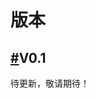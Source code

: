 <div class="md">
  <h1>版本</h1>
  <h2 id="2_1"><a href="#2_1">#</a>V0.1</h2>
  <p>待更新，敬请期待！<p>
  <div class="mb_70"></div>
  </div>
</div>
